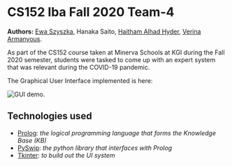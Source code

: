 # CS152 lba Fall 2020 Team-4

**Authors:**
[Ewa Szyszka](https://github.com/EwaSzyszka), 
Hanaka Saito, 
[Haitham Alhad Hyder](https://github.com/inventrohyder), 
[Verina Armanyous](https://github.com/verina-armanyous).

As part of the CS152 course taken at Minerva Schools at KGI during the Fall 2020 semester,
students were tasked to come up with an expert system that was relevant during the COVID-19 pandemic.


The Graphical User Interface implemented is here:

![GUI demo](https://github.com/Inventrohyder/CS152_lba/blob/main/Gui/gui_demo.gif).

## Technologies used

- [Prolog](https://www.swi-prolog.org): _the logical programming language that forms the Knowledge Base (KB)_
- [PySwip](https://github.com/yuce/pyswip): _the python library that interfaces with Prolog_
- [Tkinter](https://wiki.python.org/moin/TkInter): _to build out the UI system_

